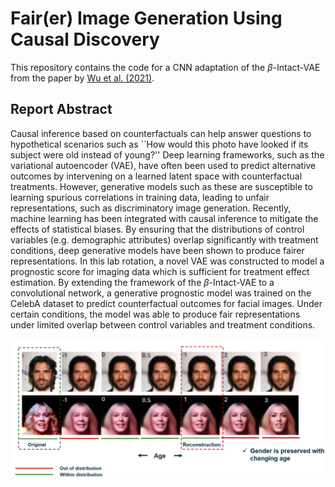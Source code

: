 # Fair(er) Image Generation Using Causal Discovery

This repository contains the code for a CNN adaptation of the $\beta$-Intact-VAE from the paper by [Wu et al. (2021)](https://arxiv.org/abs/2110.05225).


## Report Abstract
Causal inference based on counterfactuals can help answer questions to hypothetical scenarios such as ``How would this photo have looked if its subject were old instead of young?'' Deep learning frameworks, such as the variational autoencoder (VAE), have often been used to predict alternative outcomes by intervening on a learned latent space with counterfactual treatments. However, generative models such as these are susceptible to learning spurious correlations in training data, leading to unfair representations, such as discriminatory image generation. Recently, machine learning has been integrated with causal inference to mitigate the effects of statistical biases. By ensuring that the distributions of control variables (e.g. demographic attributes) overlap significantly with treatment conditions, deep generative models have been shown to produce fairer representations. In this lab rotation, a novel VAE was constructed to model a prognostic score for imaging data which is sufficient for treatment effect estimation. By extending the framework of the $\beta$-Intact-VAE to a convolutional network, a generative prognostic model was trained on the CelebA dataset to predict counterfactual outcomes for facial images. Under certain conditions, the model was able to produce fair representations under limited overlap between control variables and treatment conditions.


![image info](./images/t_age.png)
